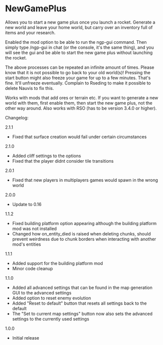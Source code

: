 # NewGamePlus

Allows you to start a new game plus once you launch a rocket. Generate a new world and leave your home world, but carry over an inventory full of items and your research.

Enabled the mod option to be able to run the ngp-gui command. Then simply type /ngp-gui in chat (or the console, it's the same thing), and you will see the gui and be able to start the new game plus without launching the rocket.

The above processes can be repeated an infinite amount of times. Please know that it is not possible to go back to your old world(s)! Pressing the start button might also freeze your game for up to a few minutes. That's fine. It'll unfreeze eventually. Complain to Rseding to make it possible to delete Nauvis to fix this.

Works with mods that add ores or terrain etc. If you want to generate a new world with them, first enable them, then start the new game plus, not the other way around. Also works with RSO (has to be version 3.4.0 or higher).

Changelog:

2.1.1

* Fixed that surface creation would fail under certain circumstances

2.1.0

* Added cliff settings to the options
* Fixed that the player didnt consider tile transitions

2.0.1

* Fixed that new players in multiplayers games would spawn in the wrong world

2.0.0

* Update to 0.16

1.1.2

* Fixed building platform option appearing although the building platform mod was not installed
* Changed how on_entity_died is raised when deleting chunks, should prevent weirdness due to chunk borders when interacting with another mod's entities

1.1.1

* Added support for the building platform mod
* Minor code cleanup

1.1.0

* Added all advanced settings that can be found in the map generation GUI to the advanced settings
* Added option to reset enemy evolution
* Added "Reset to default" button that resets all settings back to the default
* The "Set to current map settings" button now also sets the advanced settings to the currently used settings

1.0.0

* Initial release
